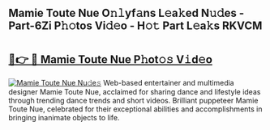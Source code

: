 ## Mamie Toute Nue O𝚗𝚕yf𝚊ns L𝚎a𝚔ed N𝚞𝚍es - Part-6Zi P𝚑𝚘tos Vi𝚍𝚎o - H𝚘𝚝 Part L𝚎a𝚔s RKVCM

# <h2><a href="http://kfb5623.oniu.top/?m=Mamie+Toute+Nue">🔗👉 🔴 Mamie Toute Nue P𝚑ot𝚘𝚜 V𝚒d𝚎o</a></h2>

[![Mamie Toute Nue Nu𝚍e𝚜](https://i.imgur.com/0qMVB7G.gif)](http://kfb5623.oniu.top/?m=Mamie+Toute+Nue)
Web-based entertainer and multimedia designer Mamie Toute Nue, acclaimed for sharing dance and lifestyle ideas through trending dance trends and short videos. Brilliant puppeteer Mamie Toute Nue, celebrated for their exceptional abilities and accomplishments in bringing inanimate objects to life.  
